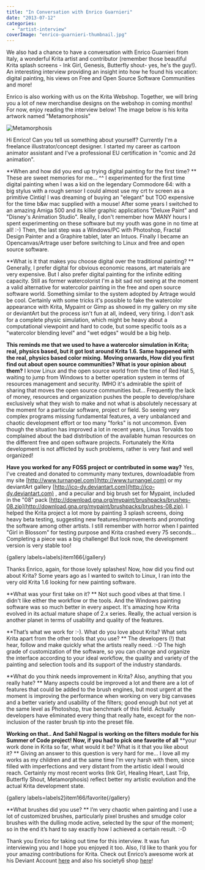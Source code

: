 ```yaml
---
title: "In Conversation with Enrico Guarnieri"
date: "2013-07-12"
categories: 
  - "artist-interview"
coverImage: "enrico-guarnieri-thumbnail.jpg"
---
```


We also had a chance to have a conversation with Enrico Guarnieri from Italy, a wonderful Krita artist and contributor (remember those beautiful Krita splash screens - Ink Girl, Genesis, Butterfly shout- yes, he's the guy!). An interesting interview providing an insight into how he found his vocation: digital painting, his views on Free and Open Source Software Communities and more! 

Enrico is also working with us on the Krita Webshop. Together, we will bring you a lot of new merchandise designs on the webshop in coming months! For now, enjoy reading the interview below! The image below is his krita artwork named "Metamorphosis"

![](/images/posts/2013/metamorphosis.jpg "Metamorphosis")

Hi Enrico! Can you tell us something about yourself? Currently I'm a freelance illustrator/concept designer. I started my career as cartoon animator assistant and I’ve a professional EU certification in "comic and 2d animation". 

**When and how did you end up trying digital painting for the first time? ** These are sweet memories for me... ^^ I experimented for the first time digital painting when I was a kid on the legendary Commodore 64: with a big stylus with a rough sensor I could almost use my crt tv screen as a primitive Cintiq! I was dreaming of buying an "elegant" but TOO expensive for the time b&w mac supplied with a mouse! After some years I switched to an amazing Amiga 500 and its killer graphic applications "Deluxe Paint" and "Disney's Animation Studio". Really, I don't remember how MANY hours I spent experimenting on these software but my youth was gone in no time at all! :-) Then, the last step was a Windows/PC with Photoshop, Fractal Design Painter and a Graphire tablet, later an Intuos. Finally I became an Opencanvas/Artrage user before switching to Linux and free and open source software. 

**What is it that makes you choose digital over the traditional painting? ** Generally, I prefer digital for obvious economic reasons, art materials are very expensive. But I also prefer digital painting for the infinite editing capacity. Still as former watercolorist I'm a bit sad not seeing at the moment a valid alternative for watercolor painting in the free and open source software world. Something similar to the system adopted by Artrage would be cool. Certainly with some tricks it's possible to fake the watercolor appearance with Krita, Mypaint or Gimp as showed in my gallery on my site or deviantArt but the process isn't fun at all, indeed, very tiring. I don't ask for a complete physic simulation, which might be heavy about a computational viewpoint and hard to code, but some specific tools as a "watercolor blending level" and "wet edges" would be a big help. 

**This reminds me that we used to have a watercolor simulation in Krita; real, physics based, but it got lost around Krita 1.6. Same happened with the real, physics based color mixing.** **Moving onwards, How did you first find out about open source communities? What is your opinion about them?** I know Linux and the open source world from the time of Red Hat 5, waiting to jump from Windows to a better operation system in terms of resources management and security. IMHO it's admirable the spirit of sharing that moves the open source communities but... Frequently the lack of money, resources and organization pushes the people to develop/share exclusively what they wish to make and not what is absolutely necessary at the moment for a particular software, project or field. So seeing very complex programs missing fundamental features, a very unbalanced and chaotic development effort or too many "forks" is not uncommon. Even though the situation has improved a lot in recent years, Linus Torvalds too complained about the bad distribution of the available human resources on the different free and open software projects. Fortunately the Krita development is not afflicted by such problems, rather is very fast and well organized! 

**Have you worked for any FOSS project or contributed in some way?** Yes, I've created and donated to community many textures, downloadable from my site [http://www.turnangel.com](http://www.turnangel.com) or my deviantArt gallery [http://ico-dy.deviantart.com](http://ico-dy.deviantart.com) , and a peculiar and big brush set for Mypaint, included in the "08" pack [http://download.gna.org/mypaint/brushpacks/brushes-08.zip](http://download.gna.org/mypaint/brushpacks/brushes-08.zip). I helped the Krita project a lot more by painting 3 splash screens, doing heavy beta testing, suggesting new features/improvements and promoting the software among other artists. I still remember with horror when I painted "Girl in Blossom" for testing purpose and Krita crashed every 75 seconds... Completing a piece was a big challenge! But look now, the development version is very stable too!

{gallery labels=labels}item166{/gallery}

Thanks Enrico, again, for those lovely splashes! Now, how did you find out about Krita? Some years ago as I wanted to switch to Linux, I ran into the very old Krita 1.6 looking for new painting software.

**What was your first take on it? ** Not such good vibes at that time. I didn't like either the workflow or the tools. And the Windows painting software was so much better in every aspect. It's amazing how Krita evolved in its actual mature shape of 2.x series. Really, the actual version is another planet in terms of usability and quality of the features. 

**That’s what we work for :-). What do you love about Krita? What sets Krita apart from the other tools that you use? ** The developers (!) that hear, follow and make quickly what the artists really need. :-D The high grade of customization of the software, so you can change and organize the interface according to your ideal workflow, the quality and variety of the painting and selection tools and its support of the industry standards. 

**What do you think needs improvement in Krita? Also, anything that you really hate? ** Many aspects could be improved a lot and there are a lot of features that could be added to the brush engines, but most urgent at the moment is improving the performance when working on very big canvases and a better variety and usability of the filters; good enough but not yet at the same level as Photoshop, true benchmark of this field. Actually developers have eliminated every thing that really hate, except for the non-inclusion of the raster brush tip into the preset file. 

**Working on that.. And Sahil Nagpal is working on the filters module for his Summer of Code project! Now, if you had to pick one favorite of all** **your work done in Krita so far, what would it be? What is it that you like about it? ** Giving an answer to this question is very hard for me... I love all my works as my children and at the same time I’m very harsh with them, since filled with imperfections and very distant from the artistic ideal I would reach. Certainly my most recent works (Ink Girl, Healing Heart, Last Trip, Butterfly Shout, Metamorphosis) reflect better my artistic evolution and the actual Krita development state. 

{gallery labels=labels2}item166/favorite{/gallery}

**What brushes did you use? ** I’m very chaotic when painting and I use a lot of customized brushes, particularly pixel brushes and smudge color brushes with the dulling mode active, selected by the spur of the moment; so in the end it’s hard to say exactly how I achieved a certain result. :-D 

Thank you Enrico for taking out time for this interview. It was fun interviewing you and I hope you enjoyed it too. Also, I’d like to thank you for your amazing contributions for Krita. Check out Enrico’s awesome work at his Deviant Account [here](http://ico-dy.deviantart.com) and also his society6 shop [here](http://society6.com/Ico_dY)!
